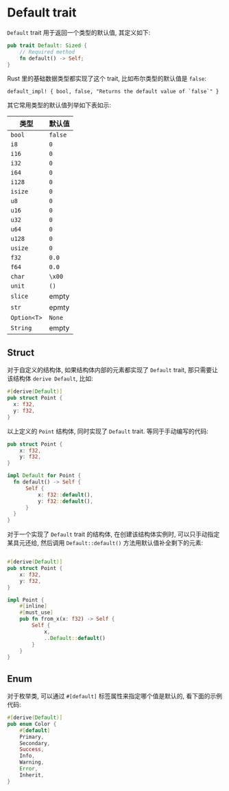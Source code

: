 # Default trait

`Default` trait 用于返回一个类型的默认值, 其定义如下:

```rust
pub trait Default: Sized {
    // Required method
    fn default() -> Self;
}
```

Rust 里的基础数据类型都实现了这个 trait, 比如布尔类型的默认值是 `false`:

```rust, ignore
default_impl! { bool, false, "Returns the default value of `false`" }
```

其它常用类型的默认值列举如下表如示:

| 类型          | 默认值     |
|-------------|---------|
| `bool`      | `false` |
| `i8`        | `0`     |
| `i16`       | `0`     |
| `i32`       | `0`     |
| `i64`       | `0`     |
| `i128`      | `0`     |
| `isize`     | `0`     |
| `u8`        | `0`     |
| `u16`       | `0`     |
| `u32`       | `0`     |
| `u64`       | `0`     |
| `u128`      | `0`     |
| `usize`     | `0`     |
| `f32`       | `0.0`   |
| `f64`       | `0.0`   |
| `char`      | `\x00`  |
| `unit`      | `()`    |
| `slice`     | empty   |
| `str`       | epmty   |
| `Option<T>` | `None`  |
| `String`    | empty   |

## Struct

对于自定义的结构体, 如果结构体内部的元素都实现了 `Default` trait, 那只需要让该结构体 `derive Default`,
比如:

```rust
#[derive(Default)]
pub struct Point {
  x: f32,
  y: f32,
}
```

以上定义的 `Point` 结构体, 同时实现了 `Default` trait. 等同于手动编写的代码:

```rust
pub struct Point {
    x: f32,
    y: f32,
}

impl Default for Point {
  fn default() -> Self {
      Self {
          x: f32::default(),
          y: f32::default(),
      }
  }
} 
```

对于一个实现了 `Default` trait 的结构体, 在创建该结构体实例时, 可以只手动指定某具元还给, 然后调用
`Default::default()` 方法用默认值补全剩下的元素:

```rust

#[derive(Default)]
pub struct Point {
    x: f32,
    y: f32,
}

impl Point {
    #[inline]
    #[must_use]
    pub fn from_x(x: f32) -> Self {
        Self {
            x,
            ..Default::default()
        }
    }
}
```

## Enum

对于枚举类, 可以通过 `#[default]` 标签属性来指定哪个值是默认的, 看下面的示例代码:

```rust
#[derive(Default)]
pub enum Color {
    #[default]
    Primary,
    Secondary,
    Success,
    Info,
    Warning,
    Error,
    Inherit,
}
```
